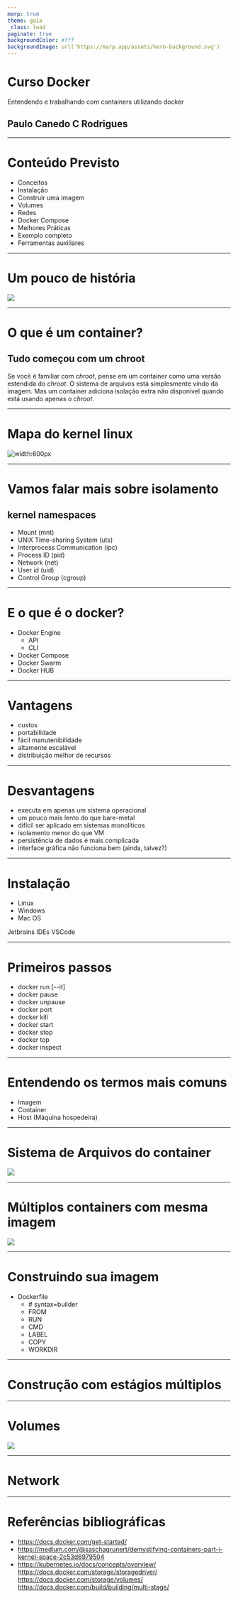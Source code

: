```yaml
---
marp: true
theme: gaia
_class: lead
paginate: true
backgroundColor: #fff
backgroundImage: url('https://marp.app/assets/hero-background.svg')
---
```


# **Curso Docker**

Entendendo e trabalhando com containers utilizando docker

## Paulo Canedo C Rodrigues

---

# Conteúdo Previsto

- Conceitos
- Instalação
- Construir uma imagem
- Volumes
- Redes
- Docker Compose
- Melhores Práticas
- Exemplo completo
- Ferramentas auxiliares

---

# Um pouco de história
![](./images/container_evolution.svg)

---

# O que é um container?

## Tudo começou com um chroot

Se você é familiar com _chroot_, pense em um container como uma versão estendida do _chroot_. O sistema de arquivos está simplesmente vindo da imagem. Mas um container adiciona isolação extra não disponível quando está usando apenas o _chroot_.

---

# Mapa do kernel linux
![width:600px](./images/800px-Linux_kernel_map.png)

---

# Vamos falar mais sobre isolamento
## kernel namespaces

- Mount (mnt)
- UNIX Time-sharing System (uts)
- Interprocess Communication (ipc)
- Process ID (pid)
- Network (net)
- User id (uid)
- Control Group (cgroup)

--- 

# E o que é o docker?

- Docker Engine
  - API
  - CLI
- Docker Compose
- Docker Swarm
- Docker HUB

---

# Vantagens

- custos
- portabilidade
- fácil manutenibilidade
- altamente escalável
- distribuição melhor de recursos

---

# Desvantagens

- executa em apenas um sistema operacional
- um pouco mais lento do que bare-metal
- difícil ser aplicado em sistemas monolíticos
- isolamento menor do que VM
- persistência de dados é mais complicada
- interface gráfica não funciona bem (ainda, talvez?)

---

# Instalação

- Linux
- Windows
- Mac OS

Jetbrains IDEs VSCode

---

# Primeiros passos

- docker run [--it]
- docker pause
- docker unpause
- docker port
- docker kill
- docker start
- docker stop
- docker top
- docker inspect

---

# Entendendo os termos mais comuns

- Imagem
- Container
- Host (Máquina hospedeira)

---

# Sistema de Arquivos do container

![](./images/container-layers.jpg)

---

# Múltiplos containers com mesma imagem

![](./images/sharing-layers.jpg)

---

# Construindo sua imagem

- Dockerfile
  - \# syntax=builder
  - FROM
  - RUN
  - CMD
  - LABEL
  <!-- - EXPOSE -->
  <!-- - ENV -->
  <!-- - ADD -->
  - COPY
  <!-- - ENTRYPOINT -->
  <!-- - VOLUME -->
  <!-- - USER -->
  - WORKDIR
  <!-- - ARG -->

---

# Construção com estágios múltiplos

---

# Volumes

![](./images/types-of-mounts-volume.png)

---

# Network

---

# Referências bibliográficas

- https://docs.docker.com/get-started/
- https://medium.com/@saschagrunert/demystifying-containers-part-i-kernel-space-2c53d6979504
- https://kubernetes.io/docs/concepts/overview/
https://docs.docker.com/storage/storagedriver/
https://docs.docker.com/storage/volumes/
https://docs.docker.com/build/building/multi-stage/